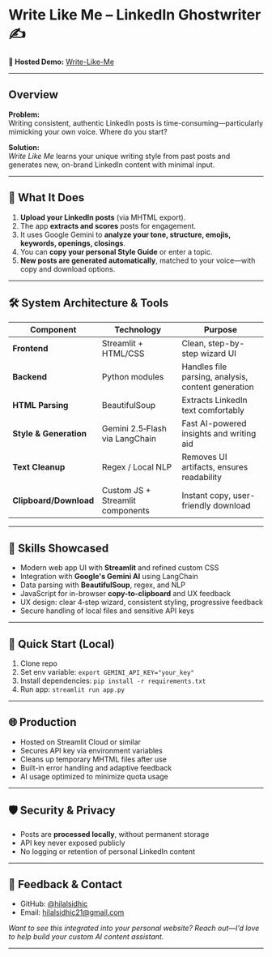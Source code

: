 # Write Like Me – LinkedIn Ghostwriter ✍️

**📌 Hosted Demo:** [Write-Like-Me](https://write-like-me.streamlit.app/)

---

## Overview

**Problem:**  
Writing consistent, authentic LinkedIn posts is time-consuming—particularly mimicking your own voice. Where do you start?

**Solution:**  
*Write Like Me* learns your unique writing style from past posts and generates new, on-brand LinkedIn content with minimal input.

---

## 🧭 What It Does

1. **Upload your LinkedIn posts** (via MHTML export).  
2. The app **extracts and scores** posts for engagement.  
3. It uses Google Gemini to **analyze your tone, structure, emojis, keywords, openings, closings**.  
4. You can **copy your personal Style Guide** or enter a topic.  
5. **New posts are generated automatically**, matched to your voice—with copy and download options.

---

## 🛠️ System Architecture & Tools

| Component             | Technology                             | Purpose                                               |
|-----------------------|----------------------------------------|-------------------------------------------------------|
| **Frontend**          | Streamlit + HTML/CSS                   | Clean, step-by-step wizard UI                        |
| **Backend**           | Python modules                         | Handles file parsing, analysis, content generation   |
| **HTML Parsing**      | BeautifulSoup                          | Extracts LinkedIn text comfortably                  |
| **Style & Generation**| Gemini 2.5‑Flash via LangChain         | Fast AI-powered insights and writing aid             |
| **Text Cleanup**      | Regex / Local NLP                      | Removes UI artifacts, ensures readability            |
| **Clipboard/Download**| Custom JS + Streamlit components       | Instant copy, user-friendly download                 |

---

## 🧠 Skills Showcased

- Modern web app UI with **Streamlit** and refined custom CSS  
- Integration with **Google's Gemini AI** using LangChain  
- Data parsing with **BeautifulSoup**, regex, and NLP  
- JavaScript for in-browser **copy-to-clipboard** and UX feedback  
- UX design: clear 4‑step wizard, consistent styling, progressive feedback  
- Secure handling of local files and sensitive API keys  

---

## 🚀 Quick Start (Local)

1. Clone repo  
2. Set env variable: `export GEMINI_API_KEY="your_key"`  
3. Install dependencies: `pip install -r requirements.txt`  
4. Run app: `streamlit run app.py`

---

## 🌐 Production

- Hosted on Streamlit Cloud or similar  
- Secures API key via environment variables  
- Cleans up temporary MHTML files after use  
- Built-in error handling and adaptive feedback  
- AI usage optimized to minimize quota usage  

---

## 🛡️ Security & Privacy

- Posts are **processed locally**, without permanent storage  
- API key never exposed publicly  
- No logging or retention of personal LinkedIn content  

---

## 💬 Feedback & Contact

- GitHub: [@hilalsidhic](https://github.com/hilalsidhic)  
- Email: hilalsidhic21@gmail.com

*Want to see this integrated into your personal website? Reach out—I’d love to help build your custom AI content assistant.*

---

